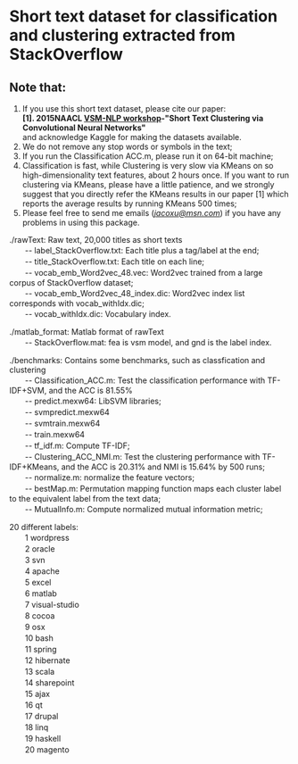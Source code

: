 Short text dataset for classification and clustering extracted from StackOverflow  
=================================  
Note that:  
---------------------------------
1. If you use this short text dataset, please cite our paper:  
**[1]. 2015NAACL [VSM-NLP workshop](http://naacl15vs.github.io/index.html)-"Short Text Clustering via Convolutional Neural Networks"**  
and acknowledge Kaggle for making the datasets available.  
2. We do not remove any stop words or symbols in the text;  
3. If you run the Classification ACC.m, please run it on 64-bit machine;  
4. Classification is fast, while Clustering is very slow via KMeans on so high-dimensionality text features, about 2 hours once. If you want to run clustering via KMeans, please have a little patience, and we strongly suggest that you directly refer the KMeans results in our paper [1] which reports the average results by running KMeans 500 times;  
5. Please feel free to send me emails (*jacoxu@msn.com*) if you have any problems in using this package.

./rawText: Raw text, 20,000 titles as short texts  
　　-- label_StackOverflow.txt: Each title plus a tag/label at the end;  
　　-- title_StackOverflow.txt: Each title on each line;  
　　-- vocab_emb_Word2vec_48.vec: Word2vec trained from a large corpus of StackOverflow dataset;  
　　-- vocab_emb_Word2vec_48_index.dic: Word2vec index list corresponds with vocab_withIdx.dic;  
　　-- vocab_withIdx.dic: Vocabulary index.  


./matlab_format: Matlab format of rawText  
　　-- StackOverflow.mat: fea is vsm model, and gnd is the label index.  
  
./benchmarks: Contains some benchmarks, such as classfication and clustering  
　　-- Classification_ACC.m: Test the classification performance with TF-IDF+SVM, and the ACC is 81.55%  
　　-- predict.mexw64: LibSVM libraries;  
　　-- svmpredict.mexw64  
　　-- svmtrain.mexw64  
　　-- train.mexw64  
　　-- tf_idf.m: Compute TF-IDF;  
　　-- Clustering_ACC_NMI.m: Test the clustering performance with TF-IDF+KMeans, and the ACC is 20.31% and NMI is 15.64% by 500 runs;  
　　-- normalize.m: normalize the feature vectors;  
　　-- bestMap.m: Permutation mapping function maps each cluster label to the equivalent label from the text data;  
　　-- MutualInfo.m: Compute normalized mutual information metric;  
  
20 different labels:  
　　1	wordpress  
　　2	oracle  
　　3	svn  
　　4	apache  
　　5	excel  
　　6	matlab  
　　7	visual-studio    
　　8	cocoa  
　　9 osx  
　　10	bash  
　　11	spring  
　　12	hibernate  
　　13	scala  
　　14	sharepoint  
　　15	ajax  
　　16	qt  
　　17	drupal  
　　18	linq  
　　19	haskell  
　　20	magento